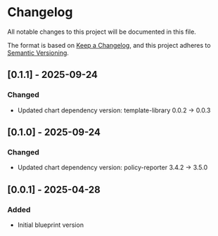 # Changelog
All notable changes to this project will be documented in this file.

The format is based on [Keep a Changelog](https://keepachangelog.com/en/1.1.0/),
and this project adheres to [Semantic Versioning](https://semver.org/spec/v2.0.0.html).

## [0.1.1] - 2025-09-24
### Changed
- Updated chart dependency version: template-library 0.0.2 → 0.0.3

## [0.1.0] - 2025-09-24
### Changed
- Updated chart dependency version: policy-reporter 3.4.2 → 3.5.0

## [0.0.1] - 2025-04-28
### Added
- Initial blueprint version
